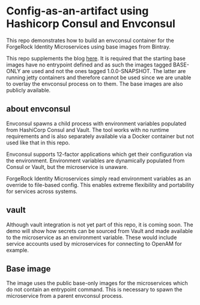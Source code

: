 # Config-as-an-artifact using Hashicorp Consul and Envconsul

This repo demonstrates how to build an envconsul container for the ForgeRock Identity Microservices using base images from Bintray.

This repo supplements the blog [here](https://forum.forgerock.com/2018/04/runtime-config-for-forgerock-microservices-consul/).
It is required that the starting base images have no entrypoint defined and as such the images tagged BASE-ONLY are used and not the ones tagged 1.0.0-SNAPSHOT. The latter are running jetty containers and therefore cannot be used since we are unable to overlay the envconsul process on to them. The base images are also publicly available.

## about envconsul

Envconsul spawns a child process with environment variables populated from HashiCorp Consul and Vault. 
The tool works with no runtime requirements and is also separately available via a Docker container but not used like that in this repo.

Envconsul supports 12-factor applications which get their configuration via the environment. 
Environment variables are dynamically populated from Consul or Vault, but the microservice is unaware.

ForgeRock Identity Microservices simply read environment variables as an override to file-based config. 
This enables extreme flexibility and portability for services across systems.

## vault
Although vault integration is not yet part of this repo, it is coming soon. The demo will show how secrets can be sourced from Vault and made available to the microservice as an environment variable. These would include service accounts used by microservices for connecting
to OpenAM for example.

## Base image
The image uses the public base-only images for the microservices which do not contain an entrypoint command. This is necessary to spawn the microservice from a parent envconsul process.

